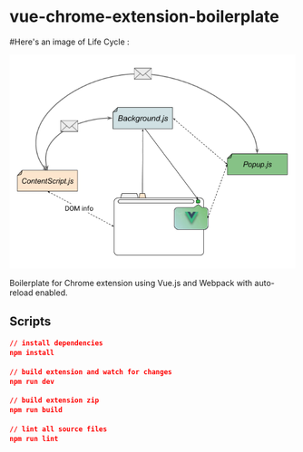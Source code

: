 # vue-chrome-extension-boilerplate

#Here's an image of Life Cycle :


![Drag Racing](extension_life_cycle.png)


Boilerplate for Chrome extension using Vue.js and Webpack with auto-reload enabled.

## Scripts

```json
// install dependencies
npm install

// build extension and watch for changes
npm run dev

// build extension zip
npm run build

// lint all source files
npm run lint
```

